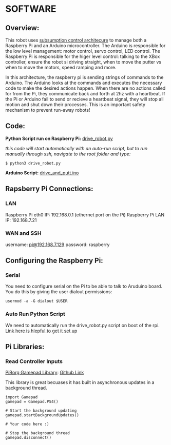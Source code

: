 # SOFTWARE 

## Overview: 

This robot uses [subsumption control architecure](https://en.wikipedia.org/wiki/Subsumption_architecture) to manage both a Raspberry Pi and an Arduino microcontroller. The Arduino is responsible for the low level management: motor control, servo control, LED control. The Raspberry Pi is responsible for the higer level control: talking to the XBox controller, ensure the robot si driving straight, when to move the putter vs when to move the motors, speed ramping and more. 

In this architecture, the raspberry pi is sending strings of commands to the Arduino. The Arduino looks at the commands and executes the necessary code to make the desired actions happen. When there are no actions called for from the Pi, they communicate back and forth at 2hz with a heartbeat. If the Pi or Arduino fail to send or recieve a heartbeat signal, they will stop all motion and shut down their processes. This is an important safety mechanism to prevent run-away robots! 

## Code: 
**Python Script run on Raspberry Pi:** [drive_robot.py](https://github.com/autonomousTurtle/Robot_Putter/blob/main/software/deployed/drive_robot.py)


_this code will start automatically with an auto-run script, but to run manually through ssh, navigate to the root folder and type:_

`$ python3 drive_robot.py`

**Arduino Script:** [drive_and_putt.ino](https://github.com/autonomousTurtle/Robot_Putter/blob/main/software/drive_and_putt/drive_and_putt.ino)

## Rapsberry Pi Connections:

### LAN
Raspberry Pi eth0 IP: 192.168.0.1 (ethernet port on the Pi)
Raspberry Pi LAN IP: 192.168.7.21

### WAN and SSH
username: pi@192.168.7.129
password: raspberry


## Configuring the Raspberry Pi:

### Serial
You need to configure serial on the Pi to be able to talk to Aruduino board. You do this by giving the user dialout permissions:

`usermod -a -G dialout $USER`


### Auto Run Python Script 
We need to automatically run the drive_robot.py script on boot of the rpi. [Link here is hlepful to get it set up](https://www.codementor.io/@ufukafak/how-to-run-a-python-script-in-linux-with-systemd-1nh2x3hi0e_)


## Pi Libraries:

### Read Controller Inputs
[PiBorg Gamepad Library](https://www.piborg.org/blog/gamepad-library): [Github Link](https://github.com/piborg/Gamepad)

This library is great becuases it has built in asynchronous updates in a background thread. 

```
import Gamepad
gamepad = Gamepad.PS4()

# Start the background updating
gamepad.startBackgroundUpdates()

# Your code here :)

# Stop the background thread
gamepad.disconnect()
```


